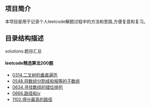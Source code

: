 ## 项目简介
本项目是用于记录个人leetcode解题过程中的方法和思路,方便复盘和复习。

## 目录结构描述
solutions:题目汇总




#### leetcode精选算法200题

- [0314.二叉树的垂直遍历](./solutions/DataStructure/tree/binary_tree_vertical_order_traversal.java)
- [0548.将数组分割成和相等的子数组](./solutions/Algorithm/divide/split_array_with_equal_sum.java)
- [0634.寻找数组的错位排列](./solutions/Algorithm/dp/find_the_derangement_of_an_array.java)
- [0666.路径和iv](./solutions/DataStructure/tree/path_sum_iv.java)
- [1102.得分最高的路径](./solutions/Algorithm/DFSBFS/path_with_maximum_minimum_value.java)